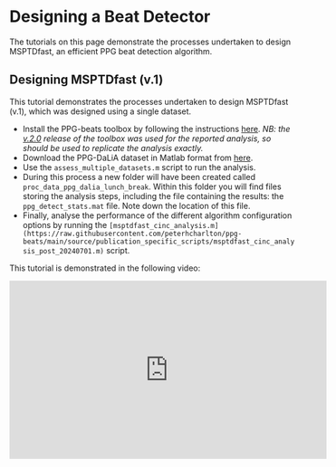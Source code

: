 # Designing a Beat Detector

The tutorials on this page demonstrate the processes undertaken to design MSPTDfast, an efficient PPG beat detection algorithm.

## Designing MSPTDfast (v.1)

This tutorial demonstrates the processes undertaken to design MSPTDfast (v.1), which was designed using a single dataset.

- Install the PPG-beats toolbox by following the instructions [here](https://ppg-beats.readthedocs.io/en/latest/toolbox/getting_started/). _NB: the [v.2.0](https://github.com/peterhcharlton/ppg-beats/releases/tag/v.2.0) release of the toolbox was used for the reported analysis, so should be used to replicate the analysis exactly._
- Download the PPG-DaLiA dataset in Matlab format from [here](https://zenodo.org/records/12793711/files/ppg_dalia_lunch_break_data.mat?download=1).
- Use the `assess_multiple_datasets.m` script to run the analysis.
- During this process a new folder will have been created called `proc_data_ppg_dalia_lunch_break`. Within this folder you will find files storing the analysis steps, including the file containing the results: the `ppg_detect_stats.mat` file. Note down the location of this file.
- Finally, analyse the performance of the different algorithm configuration options by running the `[msptdfast_cinc_analysis.m](https://raw.githubusercontent.com/peterhcharlton/ppg-beats/main/source/publication_specific_scripts/msptdfast_cinc_analysis_post_20240701.m)` script.

This tutorial is demonstrated in the following video:

<iframe width="560" height="315" src="https://www.youtube.com/embed/jd5fT_HvRLo" title="YouTube video player" frameborder="0" allow="accelerometer; autoplay; clipboard-write; encrypted-media; gyroscope; picture-in-picture" allowfullscreen></iframe>

